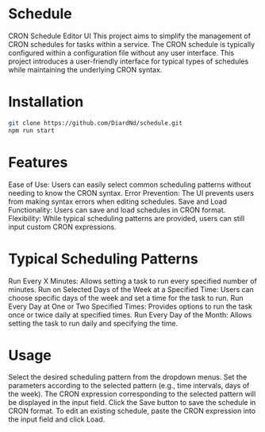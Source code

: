 # Schedule

CRON Schedule Editor UI
This project aims to simplify the management of CRON schedules for tasks within a service. The CRON schedule is typically configured within a configuration file without any user interface. This project introduces a user-friendly interface for typical types of schedules while maintaining the underlying CRON syntax.

# Installation

```bash
git clone https://github.com/DiardNd/schedule.git
npm run start
```

# Features

Ease of Use: Users can easily select common scheduling patterns without needing to know the CRON syntax.
Error Prevention: The UI prevents users from making syntax errors when editing schedules.
Save and Load Functionality: Users can save and load schedules in CRON format.
Flexibility: While typical scheduling patterns are provided, users can still input custom CRON expressions.

# Typical Scheduling Patterns

Run Every X Minutes: Allows setting a task to run every specified number of minutes.
Run on Selected Days of the Week at a Specified Time: Users can choose specific days of the week and set a time for the task to run.
Run Every Day at One or Two Specified Times: Provides options to run the task once or twice daily at specified times.
Run Every Day of the Month: Allows setting the task to run daily and specifying the time.

# Usage

Select the desired scheduling pattern from the dropdown menus.
Set the parameters according to the selected pattern (e.g., time intervals, days of the week).
The CRON expression corresponding to the selected pattern will be displayed in the input field.
Click the Save button to save the schedule in CRON format.
To edit an existing schedule, paste the CRON expression into the input field and click Load.
